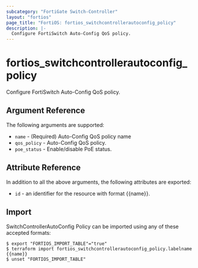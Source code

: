 ```yaml
---
subcategory: "FortiGate Switch-Controller"
layout: "fortios"
page_title: "FortiOS: fortios_switchcontrollerautoconfig_policy"
description: |-
  Configure FortiSwitch Auto-Config QoS policy.
---
```


# fortios_switchcontrollerautoconfig_policy
Configure FortiSwitch Auto-Config QoS policy.

## Argument Reference

The following arguments are supported:

* `name` - (Required) Auto-Config QoS policy name
* `qos_policy` - Auto-Config QoS policy.
* `poe_status` - Enable/disable PoE status.


## Attribute Reference

In addition to all the above arguments, the following attributes are exported:
* `id` - an identifier for the resource with format {{name}}.

## Import

SwitchControllerAutoConfig Policy can be imported using any of these accepted formats:
```
$ export "FORTIOS_IMPORT_TABLE"="true"
$ terraform import fortios_switchcontrollerautoconfig_policy.labelname {{name}}
$ unset "FORTIOS_IMPORT_TABLE"
```
